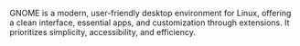 GNOME is a modern, user-friendly desktop environment for Linux, offering a clean interface, essential apps, and customization through extensions. It prioritizes simplicity, accessibility, and efficiency.
